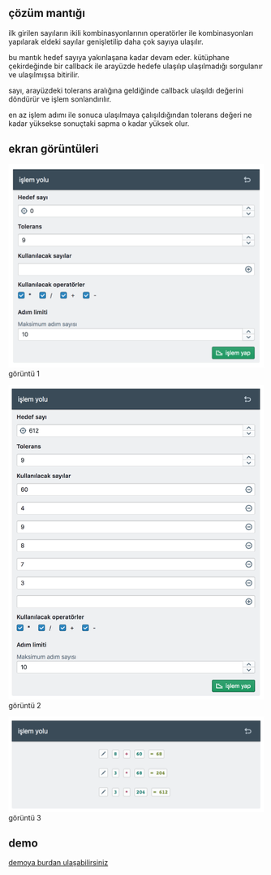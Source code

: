 ## çözüm mantığı

ilk girilen sayıların ikili kombinasyonlarının operatörler ile kombinasyonları yapılarak eldeki sayılar genişletilip daha çok sayıya ulaşılır.

bu mantık hedef sayıya yakınlaşana kadar devam eder. kütüphane çekirdeğinde bir callback ile arayüzde hedefe ulaşılıp ulaşılmadığı sorgulanır ve ulaşılmışsa bitirilir.

sayı, arayüzdeki tolerans aralığına geldiğinde callback ulaşıldı değerini döndürür ve işlem sonlandırılır.

en az işlem adımı ile sonuca ulaşılmaya çalışıldığından tolerans değeri ne kadar yüksekse sonuçtaki sapma o kadar yüksek olur.

## ekran görüntüleri

![görüntü 1](https://raw.githubusercontent.com/TwentySomething/OperationPath/master/doc/ss/1.png)
görüntü 1

![görüntü 2](https://raw.githubusercontent.com/TwentySomething/OperationPath/master/doc/ss/2.png)
görüntü 2

![görüntü 3](https://raw.githubusercontent.com/TwentySomething/OperationPath/master/doc/ss/3.png)
görüntü 3

## demo

[demoya burdan ulaşabilirsiniz](http://demo.emreakinci.me/odev/odev_yy1/)